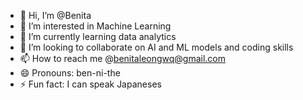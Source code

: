 - 👋 Hi, I’m @Benita
- 👀 I’m interested in Machine Learning
- 🌱 I’m currently learning data analytics
- 💞️ I’m looking to collaborate on AI and ML models and coding skills
- 📫 How to reach me @benitaleongwq@gmail.com
- 😄 Pronouns: ben-ni-the
- ⚡ Fun fact: I can speak Japaneses


<!---
Benitaleongwq/Benitaleongwq is a ✨ special ✨ repository because its `README.md` (this file) appears on your GitHub profile.
You can click the Preview link to take a look at your changes.
--->
